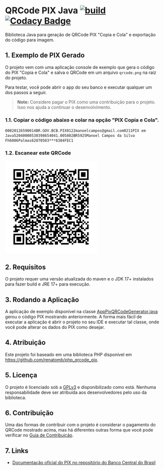 # QRCode PIX Java [![build](https://github.com/competeaqui/qrcode-pix-java/actions/workflows/build.yml/badge.svg)](https://github.com/competeaqui/qrcode-pix-java/actions/workflows/build.yml) [![Codacy Badge](https://app.codacy.com/project/badge/Grade/fb792f128e9345008c9c5d6b545e29ae)](https://app.codacy.com/gh/competeaqui/qrcode-pix-java/dashboard?utm_source=gh&utm_medium=referral&utm_content=&utm_campaign=Badge_grade)

Biblioteca Java para geração de QRCode PIX "Copia e Cola" e exportação do código para imagem.

## 1. Exemplo de PIX Gerado

O projeto vem com uma aplicação console de exemplo que gera o código do PIX "Copia e Cola" e salva o QRCode em um arquivo `qrcode.png` na raiz do projeto.

Para testar, você pode abrir o app do seu banco e executar qualquer um dos passos a seguir. 

> **Note:** Considere pagar o PIX como uma contribuição para o projeto. Isso nos ajuda a continuar o desenvolvimento.

### 1.1. Copiar o código abaixo e colar na opção "PIX Copia e Cola".

```
00020126590014BR.GOV.BCB.PIX0122manoelcampos@gmail.com0211PIX em Java52040000530398654041.005802BR5925Manoel Campos da Silva Fh6006Palmas62070503***6304FEC1
```

### 1.2. Escanear este QRCode

![qrcode.png](images%2Fqrcode.png)

## 2. Requisitos

O projeto requer uma versão atualizada do maven e o JDK 17+ instalados para fazer build e JRE 17+ para execução.

## 3. Rodando a Aplicação

A aplicação de exemplo disponível na classe [AppPixQRCodeGenerator.java](src/main/java/br/com/competeaqui/pix/AppPixQRCodeGenerator.java) gerou o código PIX mostrando anteriormente. A forma mais fácil de executar a aplicação é abrir o projeto no seu IDE e executar tal classe, onde você pode alterar os dados do PIX como desejar.

## 4. Atribuição

Este projeto foi baseado em uma biblioteca PHP disponível em https://github.com/renatomb/php_qrcode_pix.

## 5. Licença

O projeto é licenciado sob a [GPLv3](LICENSE) e disponibilizado como está. Nenhuma responsabilidade deve ser atribuída aos desenvolvedores pelo uso da biblioteca.

## 6. Contribuição

Uma das formas de contribuir com o projeto é considerar o pagamento do QRCode mostrado acima, mas há diferentes outras forma que você pode verificar no [Guia de Contribuição](CONTRIBUTNG.md).

## 7. Links

- [Documentação oficial do PIX no repositório do Banco Central do Brasil](https://github.com/bacen/pix-api)
